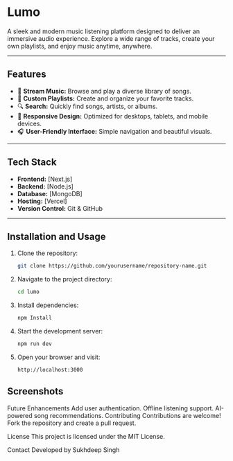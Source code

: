 
# Lumo

A sleek and modern music listening platform designed to deliver an immersive audio experience. Explore a wide range of tracks, create your own playlists, and enjoy music anytime, anywhere.

---

## Features

- 🎵 **Stream Music:** Browse and play a diverse library of songs.
- 📂 **Custom Playlists:** Create and organize your favorite tracks.
- 🔍 **Search:** Quickly find songs, artists, or albums.
- 🌟 **Responsive Design:** Optimized for desktops, tablets, and mobile devices.
- 🎧 **User-Friendly Interface:** Simple navigation and beautiful visuals.

---

## Tech Stack

- **Frontend:** [Next.js]
- **Backend:** [Node.js]
- **Database:** [MongoDB]
- **Hosting:** [Vercel]
- **Version Control:** Git & GitHub

---

## Installation and Usage

1. Clone the repository:
   ```bash
   git clone https://github.com/yourusername/repository-name.git

2. Navigate to the project directory:
   ```bash
   cd lumo

3. Install dependencies:
   ```bash
   npm Install
4. Start the development server:
   ```bash
   npm run dev
5. Open your browser and visit:
   ```bash
   http://localhost:3000

   
## Screenshots



Future Enhancements
Add user authentication.
Offline listening support.
AI-powered song recommendations.
Contributing
Contributions are welcome! Fork the repository and create a pull request.

License
This project is licensed under the MIT License.

Contact
Developed by Sukhdeep Singh
